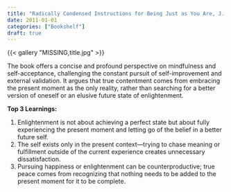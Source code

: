 ```yaml
---
title: "Radically Condensed Instructions for Being Just as You Are, J. Matthews, 2011"
date: 2011-01-01
categories: ["Bookshelf"]
draft: true
---
```


{{< gallery "MISSING,title.jpg" >}}

The book offers a concise and profound perspective on mindfulness and self-acceptance, challenging the constant pursuit of self-improvement and external validation. It argues that true contentment comes from embracing the present moment as the only reality, rather than searching for a better version of oneself or an elusive future state of enlightenment.

**Top 3 Learnings:**

1. Enlightenment is not about achieving a perfect state but about fully experiencing the present moment and letting go of the belief in a better future self.
2. The self exists only in the present context—trying to chase meaning or fulfillment outside of the current experience creates unnecessary dissatisfaction.
3. Pursuing happiness or enlightenment can be counterproductive; true peace comes from recognizing that nothing needs to be added to the present moment for it to be complete.
